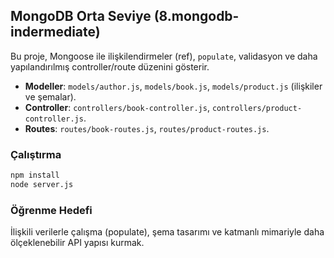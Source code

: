 ## MongoDB Orta Seviye (8.mongodb-indermediate)

Bu proje, Mongoose ile ilişkilendirmeler (ref), `populate`, validasyon ve daha yapılandırılmış controller/route düzenini gösterir.

- **Modeller**: `models/author.js`, `models/book.js`, `models/product.js` (ilişkiler ve şemalar).
- **Controller**: `controllers/book-controller.js`, `controllers/product-controller.js`.
- **Routes**: `routes/book-routes.js`, `routes/product-routes.js`.

### Çalıştırma
```bash
npm install
node server.js
```

### Öğrenme Hedefi
İlişkili verilerle çalışma (populate), şema tasarımı ve katmanlı mimariyle daha ölçeklenebilir API yapısı kurmak.


